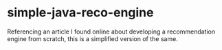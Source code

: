 # simple-java-reco-engine
Referencing an article I found online about developing a recommendation engine from scratch, this is a simplified version of the same. 
